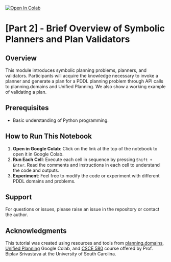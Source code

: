 [![Open In Colab](https://colab.research.google.com/assets/colab-badge.svg)](https://colab.research.google.com/github/VishalPallagani/LLMsforPlanningLab-AAAI24/blob/main/Part%202/Planner_Invoker_with_APIs_and_Plan_Validator.ipynb)

# [Part 2] - Brief Overview of Symbolic Planners and Plan Validators                                                                             

## Overview
This module introduces symbolic planning problems, planners, and validators. Participants will acquire the knowledge necessary to invoke a planner and generate a plan for a PDDL planning problem through API calls to planning.domains and Unified Planning. We also show a working example of validating a plan.


## Prerequisites
- Basic understanding of Python programming.

## How to Run This Notebook
1. **Open in Google Colab**: Click on the link at the top of the notebook to open it in Google Colab.
2. **Run Each Cell**: Execute each cell in sequence by pressing `Shift + Enter`. Read the comments and instructions in each cell to understand the code and outputs.
3. **Experiment**: Feel free to modify the code or experiment with different PDDL domains and problems.

## Support
For questions or issues, please raise an issue in the repository or contact the author.

## Acknowledgments
This tutorial was created using resources and tools from [planning.domains](https://planning.domains/), [Unified Planning](https://unified-planning.readthedocs.io/en/latest/) Google Colab, and [CSCE 580](https://github.com/biplav-s/course-ai-tai-f23/tree/main) course offered by Prof. Biplav Srivastava at the University of South Carolina.
